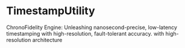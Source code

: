 # TimestampUtility
ChronoFidelity Engine: Unleashing nanosecond-precise, low-latency timestamping with high-resolution, fault-tolerant accuracy. with high-resolution architecture
